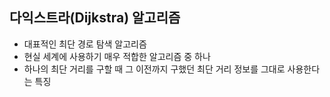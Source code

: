 ## 다익스트라(Dijkstra) 알고리즘

- 대표적인 최단 경로 탐색 알고리즘
- 현실 세계에 사용하기 매우 적합한 알고리즘 중 하나
- 하나의 최단 거리를 구할 때 그 이전까지 구했던 최단 거리 정보를 그대로 사용한다는 특징 